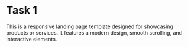 # Task 1 
This is a responsive landing page template designed for showcasing products or services. It features a modern design, smooth scrolling, and interactive elements.
